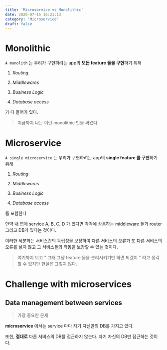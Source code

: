 ```yaml
---
title: 'Microservice vs Monolithic'
date: 2020-07-15 16:21:13
category: 'Microservice'
draft: false
---
```


# Monolithic

`A monolith` 는 우리가 구현하려는 app의 **모든 feature 들을 구현**하기 위해

1. _Routing_

2. _Middlewares_

3. _Business Logic_

4. _Database access_

가 다 들어가 있다.

> 지금까지 나는 이런 monolithic 만을 써왔다.

# Microservice

`A single microservice` 는 우리가 구현하려는 app의 **single feature 를 구현**하기 위해

1. _Routing_

2. _Middlewares_

3. _Business Logic_

4. _Database access_

를 포함한다

만약 내 앱에 service A, B, C, D 가 있다면 각각에 상응하는 middleware 들과 router 그리고 DB가 있다는 것이다.

이러한 세분화는 서비스간의 독립성을 보장하여 다른 서비스의 오류가 또 다른 서비스의 오류를 낳지 않고 그 서비스들의 작동을 보장할 수 있는 것이다.

> 여기까지 보고 " 그래 그냥 feature 들을 분리시키기만 하면 되겠지 " 라고 생각할 수 있지만 현실은 그렇지 않다.

# Challenge with microservices

## Data management between services

> 가장 중요한 문제

**microservice** 에서는 service 마다 자기 자신만의 DB를 가지고 있다.

또한, **절대로** 다른 서비스의 DB를 접근하지 않는다. 자기 자신의 DB만 접근하는 것이다.
